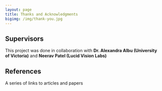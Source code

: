 ```yaml
---
layout: page
title: Thanks and Acknowledgments
bigimg: /img/thank-you.jpg
---
```



## Supervisors
This project was done in collaboration with **Dr. Alexandra Albu (University of Victoria)** and **Neerav Patel (Lucid Vision Labs)**

## References
A series of links to articles and papers

